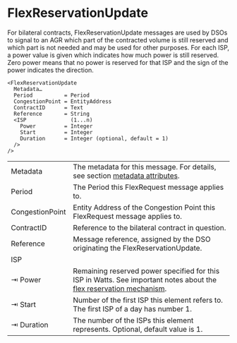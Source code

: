 <!--
SPDX-FileCopyrightText: 2020-2023 Contributors to the Shapeshifter project

SPDX-License-Identifier: Apache-2.0
-->

# FlexReservationUpdate

For bilateral contracts, FlexReservationUpdate messages are used by DSOs to signal to an AGR which part of the contracted volume is still reserved and which part is not needed and may be used for other purposes.
For each ISP, a power value is given which indicates how much power is still reserved. Zero power means that no power is reserved for that ISP and the sign of the power indicates the direction.

```
<FlexReservationUpdate
  Metadata…
  Period          = Period
  CongestionPoint = EntityAddress
  ContractID      = Text
  Reference       = String
  <ISP              (1...n)
    Power         = Integer
    Start         = Integer
    Duration      = Integer (optional, default = 1)
  />
/>
```

|                 |                                                                                                                                                                     |
|-----------------|---------------------------------------------------------------------------------------------------------------------------------------------------------------------|
| Metadata        | The metadata for this message. For details, see section [metadata attributes](metadata-attributes.md).                                                              |
| Period          | The Period this FlexRequest message applies to.                                                                                                                     |
| CongestionPoint | Entity Address of the Congestion Point this FlexRequest message applies to.                                                                                         |
| ContractID      | Reference to the bilateral contract in question.                                                                                                                    |
| Reference       | Message reference, assigned by the DSO originating the FlexReservationUpdate.                                                                                       |
| ISP             |                                                                                                                                                                     |
| ⇥ Power         | Remaining reserved power specified for this ISP in Watts. See important notes about the [flex reservation mechanism](../../appendix/flex-reservation-mechanism.md). |
| ⇥ Start         | Number of the first ISP this element refers to. The first ISP of a day has number 1.                                                                                |
| ⇥ Duration      | The number of the ISPs this element represents. Optional, default value is 1.                                                                                       |
